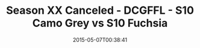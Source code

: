 ---
title: Season XX Canceled - DCGFFL - S10 Camo Grey vs S10 Fuchsia
teams-score:
- team: _teams/s10-camo-grey.md
  score:
- team: _teams/s10-fuchsia.md
  score: 12
mvp: Mark H. (Camo Grey), Trey P. (Fuchsia)
game-ball: N/A
season: 10
week:
date: '2015-05-07T00:38:41'
pageid: season-10-playoff-4423-vs-4425
---